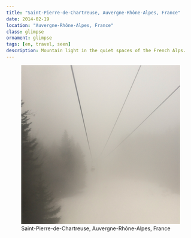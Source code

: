 ```yaml
---
title: "Saint-Pierre-de-Chartreuse⁩, ⁨Auvergne-Rhône-Alpes⁩, ⁨France⁩"
date: 2014-02-19
location: "Auvergne-Rhône-Alpes, France"
class: glimpse
ornament: glimpse
tags: [en, travel, seen]
description: Mountain light in the quiet spaces of the French Alps.
---
```


<figure>
  <img src="/assets/img/2014-02-19-saint-pierre-de-chartreuse-auvergne-rh-ne-alpes-france.jpeg" alt="Saint-Pierre-de-Chartreuse⁩, ⁨Auvergne-Rhône-Alpes⁩, ⁨France⁩">
  <figcaption>Saint-Pierre-de-Chartreuse⁩, ⁨Auvergne-Rhône-Alpes⁩, ⁨France⁩</figcaption>
</figure>
